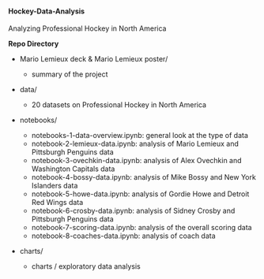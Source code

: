 #### Hockey-Data-Analysis

Analyzing Professional Hockey in North America

**Repo Directory**

- Mario Lemieux deck & Mario Lemieux poster/
    - summary of the project

- data/
    - 20 datasets on Professional Hockey in North America

- notebooks/
    - notebooks-1-data-overview.ipynb: general look at the type of data
    - notebook-2-lemieux-data.ipynb: analysis of Mario Lemieux and Pittsburgh Penguins data
    - notebook-3-ovechkin-data.ipynb: analysis of Alex Ovechkin and Washington Capitals data
    - notebook-4-bossy-data.ipynb: analysis of Mike Bossy and New York Islanders data
    - notebook-5-howe-data.ipynb: analysis of Gordie Howe and Detroit Red Wings data
    - notebook-6-crosby-data.ipynb: analysis of Sidney Crosby and Pittsburgh Penguins data
    - notebook-7-scoring-data.ipynb: analysis of the overall scoring data
    - notebook-8-coaches-data.ipynb: analysis of coach data
    
- charts/
    - charts / exploratory data analysis